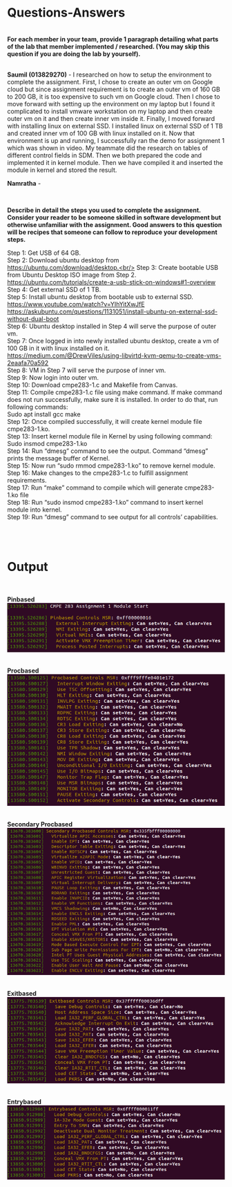 <h1>Questions-Answers</h1><br/>
<b>For each member in your team, provide 1 paragraph detailing what parts of the lab that member implemented / researched. (You may skip this question if you are doing the lab by yourself).</b><br/><br/>

<b>Saumil (013829270)</b> - I researched on how to setup the environment to complete the assignment. First, I chose to create an outer vm on Google cloud but since assignment requirement is to create an outer vm of 160 GB to 200 GB, it is too expensive to such vm on Google cloud. Then I chose to move forward with setting up the environment on my laptop but I found it complicated to install vmware workstation on my laptop and then create outer vm on it and then create inner vm inside it. Finally, I moved forward with installing linux on external SSD. I installed linux on external SSD of 1 TB and created inner vm of 100 GB with linux installed on it. Now that environment is up and running, I successfully ran the demo for assignment 1 which was shown in video. My teammate did the research on tables of different control fields in SDM. Then we both prepared the code and implemented it in kernel module. Then we have compiled it and inserted the module in kernel and stored the result.<br/>

<b>Namratha</b> -

<br/>


<b>Describe in detail the steps you used to complete the assignment. Consider your reader to be someone skilled in software development but otherwise unfamiliar with the assignment. Good answers to this question will be recipes that someone can follow to reproduce your development steps.</b>

Step 1: Get USB of 64 GB.<br/>
Step 2: Download ubuntu desktop from https://ubuntu.com/download/desktop.<br/>
Step 3: Create bootable USB from Ubuntu Desktop ISO image from Step 2. https://ubuntu.com/tutorials/create-a-usb-stick-on-windows#1-overview<br/>
Step 4: Get external SSD of 1 TB.<br/>
Step 5: Install ubuntu desktop from bootable usb to external SSD. https://www.youtube.com/watch?v=YIhYitXwJfE<br/>
https://askubuntu.com/questions/1131051/install-ubuntu-on-external-ssd-without-dual-boot<br/>
Step 6: Ubuntu desktop installed in Step 4 will serve the purpose of outer vm.<br/>
Step 7: Once logged in into newly installed ubuntu desktop, create a vm of 100 GB in it with linux installed on it. https://medium.com/@DrewViles/using-libvirtd-kvm-qemu-to-create-vms-2eaafa70a592<br/>
Step 8: VM in Step 7 will serve the purpose of inner vm.<br/>
Step 9: Now login into outer vm.<br/>
Step 10: Download cmpe283-1.c and Makefile from Canvas.<br/>
Step 11: Compile cmpe283-1.c file using make command. If make command does not run successfully, make sure it is installed. In order to do that, run following commands:<br/>
Sudo apt install gcc make<br/>
Step 12: Once compiled successfully, it will create kernel module file cmpe283-1.ko.<br/>
Step 13: Insert kernel module file in Kernel by using following command:<br/>
Sudo insmod cmpe283-1.ko<br/>
Step 14: Run “dmesg” command to see the output. Command “dmesg” prints the message buffer of Kernel.<br/>
Step 15: Now run “sudo rmmod cmpe283-1.ko” to remove kernel module.<br/>
Step 16: Make changes to the cmpe283-1.c to fulfill assignment requirements.<br/>
Step 17: Run “make” command to compile which will generate cmpe283-1.ko file<br/>
Step 18: Run “sudo insmod cmpe283-1.ko” command to insert kernel module into kernel.<br/>
Step 19: Run “dmesg” command to see output for all controls’ capabilities.<br/>
<br/><br/><br/>
<h1>Output</h1><br/>

<b>Pinbased</b><br/>
![Alt text](Screenshots/Pinbased.png?raw=true "Pinbased")<br/><br/>

<b>Procbased</b><br/>
![Alt text](Screenshots/Procbased.png?raw=true "Procbased")<br/><br/>

<b>Secondary Procbased</b><br/>
![Alt text](Screenshots/SecondaryProcbased.png?raw=true "Secondary Procbased")<br/><br/>

<b>Exitbased</b><br/>
![Alt text](Screenshots/Exitbased.png?raw=true "Exitbased")<br/><br/>

<b>Entrybased</b><br/>
![Alt text](Screenshots/Entrybased.png?raw=true "Entrybased")<br/>




